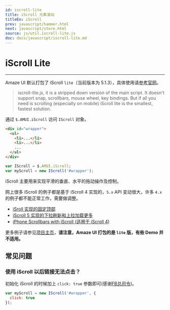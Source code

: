 ```yaml
---
id: iscroll-lite
title: iScroll 元素滚动
titleEn: iScroll
prev: javascript/hammer.html
next: javascript/store.html
source: js/util.iscroll-lite.js
doc: docs/javascript/iscroll-lite.md
---
```


# iScroll Lite
---

Amaze UI 默认打包了 iScroll `lite`（当前版本为 5.1.3），具体使用请[参考官网](http://iscrolljs.com/)。

> iscroll-lite.js, it is a stripped down version of the main script. It doesn't support snap, scrollbars, mouse wheel, key bindings. But if all you need is scrolling (especially on mobile) iScroll lite is the smallest, fastest solution.


通过 `$.AMUI.iScroll` 访问 `IScroll` 对象。

```html
<div id="wrapper">
  <ul>
    <li>...</li>
    <li>...</li>
    ...
  </ul>
</div>
```

```js
var IScroll = $.AMUI.iScroll;
var myScroll = new IScroll('#wrapper');
```

iScroll 主要用来实现平滑的垂直、水平的拖动操作及控制。

网上很多 iScroll 的例子都是基于 iScroll 4 实现的，`5.x` API 变动很大，许多 `4.x` 的例子都不能正常工作，需要做调整。

- [iSroll 实现的固定顶部](/widgets/m?_ver=2.x)
- [iScroll 5 实现的下拉刷新和上拉加载更多](/examples/iscroll.html)
- [iPhone Scrollbars with iScroll (适用于 iScroll 4)](http://davidwalsh.name/iphone-scrollbars)

更多例子请参见[项目主页](https://github.com/cubiq/iscroll/tree/master/demos)，**请注意，Amaze UI 打包的是 `lite` 版，有些 Demo 并不适用。**

## 常见问题

### 使用 iScroll 以后链接无法点击？

初始化 iScroll 的时候加上 `click: true` 参数即可(感谢[FB总司令](http://weibo.com/songzibin))。

```js
var myScroll = new IScroll('#wrapper', {
  click: true
});
```
